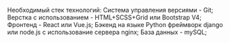 Необходимый стек технологий:
Система управления версиями - Git;
Верстка с использованием - HTML+SCSS+Grid или Bootstrap V4;
Фронтенд - React или Vue.js;
Бэкенд на языке Python фреймворк django или node.js c использование сервера nginx;
База данных - mySQL;
